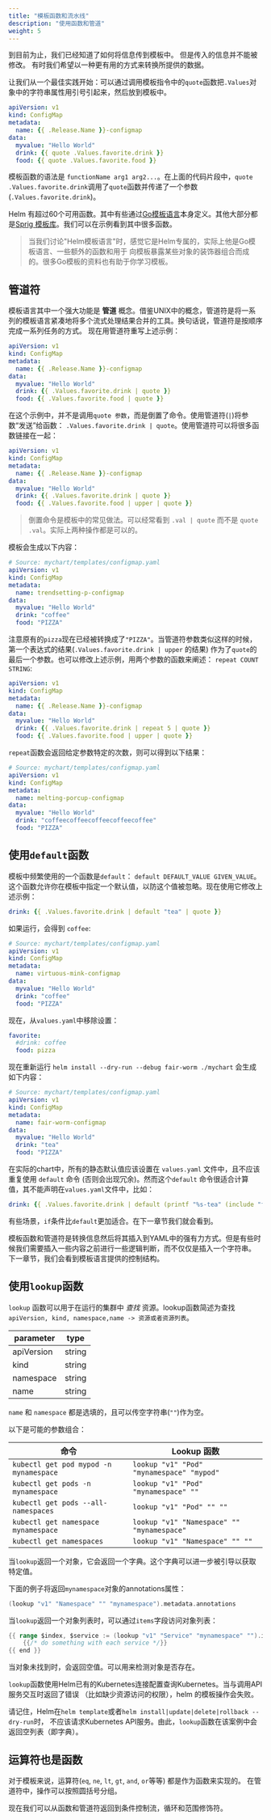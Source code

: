 ```yaml
---
title: "模板函数和流水线"
description: "使用函数和管道"
weight: 5
---
```


到目前为止，我们已经知道了如何将信息传到模板中。 但是传入的信息并不能被修改。
有时我们希望以一种更有用的方式来转换所提供的数据。

让我们从一个最佳实践开始：可以通过调用模板指令中的`quote`函数把`.Values`对象中的字符串属性用引号引起来，然后放到模板中。

```yaml
apiVersion: v1
kind: ConfigMap
metadata:
  name: {{ .Release.Name }}-configmap
data:
  myvalue: "Hello World"
  drink: {{ quote .Values.favorite.drink }}
  food: {{ quote .Values.favorite.food }}
```

模板函数的语法是 `functionName arg1 arg2...`。在上面的代码片段中，`quote .Values.favorite.drink`调用了`quote`函数并传递了一个参数(`.Values.favorite.drink`)。

Helm 有超过60个可用函数。其中有些通过[Go模板语言](https://godoc.org/text/template)本身定义。其他大部分都是[Sprig 模板库](https://masterminds.github.io/sprig/)。我们可以在示例看到其中很多函数。

> 当我们讨论"Helm模板语言"时，感觉它是Helm专属的，实际上他是Go模板语言、一些额外的函数和用于
向模板暴露某些对象的装饰器组合而成的。很多Go模板的资料也有助于你学习模板。

## 管道符

模板语言其中一个强大功能是 **管道** 概念。借鉴UNIX中的概念，管道符是将一系列的模板语言紧凑地将多个流式处理结果合并的工具。换句话说，管道符是按顺序完成一系列任务的方式。
现在用管道符重写上述示例：

```yaml
apiVersion: v1
kind: ConfigMap
metadata:
  name: {{ .Release.Name }}-configmap
data:
  myvalue: "Hello World"
  drink: {{ .Values.favorite.drink | quote }}
  food: {{ .Values.favorite.food | quote }}
```

在这个示例中，并不是调用`quote 参数`，而是倒置了命令。使用管道符(`|`)将参数“发送”给函数：
`.Values.favorite.drink | quote`。使用管道符可以将很多函数链接在一起：

```yaml
apiVersion: v1
kind: ConfigMap
metadata:
  name: {{ .Release.Name }}-configmap
data:
  myvalue: "Hello World"
  drink: {{ .Values.favorite.drink | quote }}
  food: {{ .Values.favorite.food | upper | quote }}
```

> 倒置命令是模板中的常见做法。可以经常看到 `.val | quote` 而不是 `quote .val`。实际上两种操作都是可以的。

模板会生成以下内容：

```yaml
# Source: mychart/templates/configmap.yaml
apiVersion: v1
kind: ConfigMap
metadata:
  name: trendsetting-p-configmap
data:
  myvalue: "Hello World"
  drink: "coffee"
  food: "PIZZA"
```

注意原有的`pizza`现在已经被转换成了`"PIZZA"`。当管道符参数类似这样的时候，第一个表达式的结果(`.Values.favorite.drink | upper` 的结果) 作为了`quote`的最后一个参数。也可以修改上述示例，用两个参数的函数来阐述： `repeat COUNT STRING`:

```yaml
apiVersion: v1
kind: ConfigMap
metadata:
  name: {{ .Release.Name }}-configmap
data:
  myvalue: "Hello World"
  drink: {{ .Values.favorite.drink | repeat 5 | quote }}
  food: {{ .Values.favorite.food | upper | quote }}
```

`repeat`函数会返回给定参数特定的次数，则可以得到以下结果：

```yaml
# Source: mychart/templates/configmap.yaml
apiVersion: v1
kind: ConfigMap
metadata:
  name: melting-porcup-configmap
data:
  myvalue: "Hello World"
  drink: "coffeecoffeecoffeecoffeecoffee"
  food: "PIZZA"
```

## 使用`default`函数

模板中频繁使用的一个函数是`default`： `default DEFAULT_VALUE GIVEN_VALUE`。
这个函数允许你在模板中指定一个默认值，以防这个值被忽略。现在使用它修改上述示例：

```yaml
drink: {{ .Values.favorite.drink | default "tea" | quote }}
```

如果运行，会得到 `coffee`:

```yaml
# Source: mychart/templates/configmap.yaml
apiVersion: v1
kind: ConfigMap
metadata:
  name: virtuous-mink-configmap
data:
  myvalue: "Hello World"
  drink: "coffee"
  food: "PIZZA"
```

现在，从`values.yaml`中移除设置：

```yaml
favorite:
  #drink: coffee
  food: pizza
```

现在重新运行 `helm install --dry-run --debug fair-worm ./mychart` 会生成如下内容：

```yaml
# Source: mychart/templates/configmap.yaml
apiVersion: v1
kind: ConfigMap
metadata:
  name: fair-worm-configmap
data:
  myvalue: "Hello World"
  drink: "tea"
  food: "PIZZA"
```

在实际的chart中，所有的静态默认值应该设置在 `values.yaml` 文件中，且不应该重复使用 `default` 命令
(否则会出现冗余)。然而这个`default` 命令很适合计算值，其不能声明在`values.yaml`文件中，比如：

```yaml
drink: {{ .Values.favorite.drink | default (printf "%s-tea" (include "fullname" .)) }}
```

有些场景，`if`条件比`default`更加适合。在下一章节我们就会看到。

模板函数和管道符是转换信息然后将其插入到YAML中的强有力方式。但是有些时候我们需要插入一些内容之前进行一些逻辑判断，而不仅仅是插入一个字符串。
下一章节，我们会看到模板语言提供的控制结构。

## 使用`lookup`函数

`lookup` 函数可以用于在运行的集群中 _查找_ 资源。lookup函数简述为查找 `apiVersion, kind, namespace,name -> 资源或者资源列表`。

| parameter  | type   |
|------------|--------|
| apiVersion | string |
| kind       | string |
| namespace  | string |
| name       | string |

`name` 和 `namespace` 都是选填的，且可以传空字符串(`""`)作为空。

以下是可能的参数组合：

| 命令                                   | Lookup 函数                            |
|----------------------------------------|--------------------------------------------|
| `kubectl get pod mypod -n mynamespace` | `lookup "v1" "Pod" "mynamespace" "mypod"`  |
| `kubectl get pods -n mynamespace`      | `lookup "v1" "Pod" "mynamespace" ""`       |
| `kubectl get pods --all-namespaces`    | `lookup "v1" "Pod" "" ""`                  |
| `kubectl get namespace mynamespace`    | `lookup "v1" "Namespace" "" "mynamespace"` |
| `kubectl get namespaces`               | `lookup "v1" "Namespace" "" ""`            |

当`lookup`返回一个对象，它会返回一个字典。这个字典可以进一步被引导以获取特定值。

下面的例子将返回`mynamespace`对象的annotations属性：

```go
(lookup "v1" "Namespace" "" "mynamespace").metadata.annotations
```

当`lookup`返回一个对象列表时，可以通过`items`字段访问对象列表：

```go
{{ range $index, $service := (lookup "v1" "Service" "mynamespace" "").items }}
    {{/* do something with each service */}}
{{ end }}
```

当对象未找到时，会返回空值。可以用来检测对象是否存在。

`lookup`函数使用Helm已有的Kubernetes连接配置查询Kubernetes。当与调用API服务交互时返回了错误
（比如缺少资源访问的权限），helm 的模板操作会失败。

请记住，Helm在`helm template`或者`helm install|update|delete|rollback --dry-run`时，
不应该请求Kubernetes API服务。由此，`lookup`函数在该案例中会返回空列表（即字典）。

## 运算符也是函数

对于模板来说，运算符(`eq`, `ne`, `lt`, `gt`, `and`, `or`等等) 都是作为函数来实现的。
在管道符中，操作可以按照圆括号分组。

现在我们可以从函数和管道符返回到条件控制流，循环和范围修饰符。
